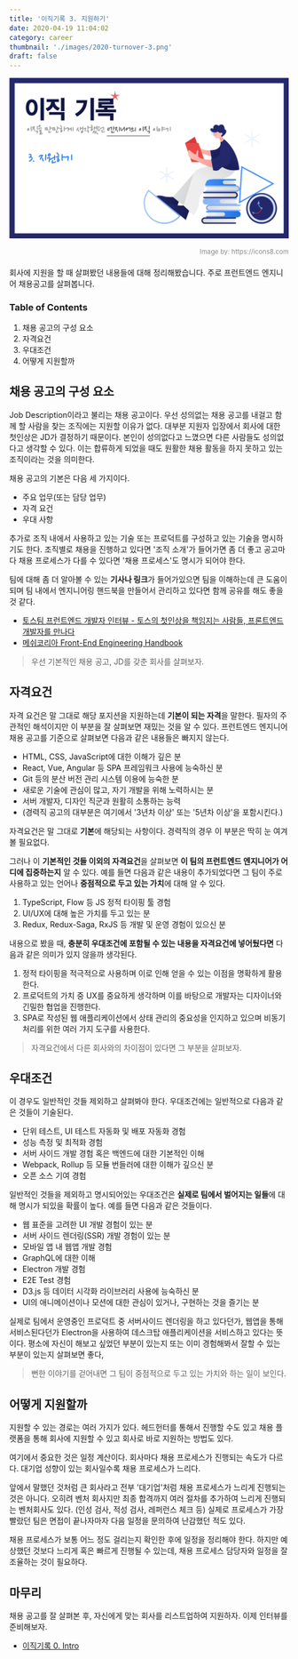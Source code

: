 ```yaml
---
title: '이직기록 3. 지원하기'
date: 2020-04-19 11:04:02
category: career
thumbnail: './images/2020-turnover-3.png'
draft: false
---
```


![2020-turnover-3](./images/2020-turnover-3.png)

<div style="opacity: 0.5" align="right">
    <sup>Image by: <a>https://icons8.com</a></sup>
</div>

회사에 지원을 할 때 살펴봤던 내용들에 대해 정리해봤습니다. 주로 프런트엔드 엔지니어 채용공고를 살펴봅니다.

### Table of Contents

1. 채용 공고의 구성 요소
2. 자격요건
3. 우대조건
4. 어떻게 지원할까

## 채용 공고의 구성 요소

Job Description이라고 불리는 채용 공고이다. 우선 성의없는 채용 공고를 내걸고 함께 할 사람을 찾는 조직에는 지원할 이유가 없다. 대부분 지원자 입장에서 회사에 대한 첫인상은 JD가 결정하기 때문이다. 본인이 성의없다고 느꼈으면 다른 사람들도 성의없다고 생각할 수 있다. 이는 합류하게 되었을 때도 원활한 채용 활동을 하지 못하고 있는 조직이라는 것을 의미한다.

채용 공고의 기본은 다음 세 가지이다.

- 주요 업무(또는 담당 업무)
- 자격 요건
- 우대 사항

추가로 조직 내에서 사용하고 있는 기술 또는 프로덕트를 구성하고 있는 기술을 명시하기도 한다. 조직별로 채용을 진행하고 있다면 '조직 소개'가 들어가면 좀 더 좋고 공고마다 채용 프로세스가 다를 수 있다면 '채용 프로세스'도 명시가 되어야 한다.

팀에 대해 좀 더 알아볼 수 있는 **기사나 링크**가 들어가있으면 팀을 이해하는데 큰 도움이 되며 팀 내에서 엔지니어링 핸드북을 만들어서 관리하고 있다면 함께 공유를 해도 좋을 것 같다.

- [토스팀 프런트엔드 개발자 인터뷰 - 토스의 첫인상을 책임지는 사람들, 프론트엔드 개발자를 만나다](https://blog.toss.im/2019/09/05/tossteam/people/toss-frontendchapter-interview/)
- [메쉬코리아 Front-End Engineering Handbook](https://github.com/meshkorea/front-end-engineering)

> 우선 기본적인 채용 공고, JD를 갖춘 회사를 살펴보자.

## 자격요건

자격 요건은 말 그대로 해당 포지션을 지원하는데 **기본이 되는 자격**을 말한다. 필자의 주관적인 해석이지만 이 부분을 잘 살펴보면 재밌는 것을 알 수 있다. 프런트엔드 엔지니어 채용 공고를 기준으로 살펴보면 다음과 같은 내용들은 빠지지 않는다.

- HTML, CSS, JavaScript에 대한 이해가 깊은 분
- React, Vue, Angular 등 SPA 프레임워크 사용에 능숙하신 분
- Git 등의 분산 버전 관리 시스템 이용에 능숙한 분
- 새로운 기술에 관심이 많고, 자기 개발을 위해 노력하시는 분
- 서버 개발자, 디자인 직군과 원활히 소통하는 능력
- (경력직 공고의 대부분은 여기에서 '3년차 이상' 또는 '5년차 이상'을 포함시킨다.)

자격요건은 말 그대로 **기본**에 해당되는 사항이다. 경력직의 경우 이 부분은 딱히 눈 여겨볼 필요없다.

그러나 이 **기본적인 것들 이외의 자격요건**을 살펴보면 **이 팀의 프런트엔드 엔지니어가 어디에 집중하는지** 알 수 있다. 예를 들면 다음과 같은 내용이 추가되었다면 그 팀이 주로 사용하고 있는 언어나 **중점적으로 두고 있는 가치**에 대해 알 수 있다.

1. TypeScript, Flow 등 JS 정적 타이핑 툴 경험
2. UI/UX에 대해 높은 가치를 두고 있는 분
3. Redux, Redux-Saga, RxJS 등 개발 및 운영 경험이 있으신 분

내용으로 봤을 때, **충분히 우대조건에 포함될 수 있는 내용을 자격요건에 넣어뒀다면** 다음과 같은 의미가 있지 않을까 생각된다.

1. 정적 타이핑을 적극적으로 사용하며 이로 인해 얻을 수 있는 이점을 명확하게 활용한다.
2. 프로덕트의 가치 중 UX를 중요하게 생각하며 이를 바탕으로 개발자는 디자이너와 긴밀한 협업을 진행한다.
3. SPA로 작성된 웹 애플리케이션에서 상태 관리의 중요성을 인지하고 있으며 비동기 처리를 위한 여러 가지 도구를 사용한다.

> 자격요건에서 다른 회사와의 차이점이 있다면 그 부분을 살펴보자.

## 우대조건

이 경우도 일반적인 것들 제외하고 살펴봐야 한다. 우대조건에는 일반적으로 다음과 같은 것들이 기술된다.

- 단위 테스트, UI 테스트 자동화 및 배포 자동화 경험
- 성능 측정 및 최적화 경험
- 서버 사이드 개발 경험 혹은 백엔드에 대한 기본적인 이해
- Webpack, Rollup 등 모듈 번들러에 대한 이해가 깊으신 분
- 오픈 소스 기여 경험

일반적인 것들을 제외하고 명시되어있는 우대조건은 **실제로 팀에서 벌어지는 일들**에 대해 명시가 되있을 확률이 높다. 예를 들면 다음과 같은 것들이다.

- 웹 표준을 고려한 UI 개발 경험이 있는 분
- 서버 사이드 렌더링(SSR) 개발 경험이 있는 분
- 모바일 앱 내 웹앱 개발 경험
- GraphQL에 대한 이해
- Electron 개발 경험
- E2E Test 경험
- D3.js 등 데이터 시각화 라이브러리 사용에 능숙하신 분
- UI의 애니메이션이나 모션에 대한 관심이 있거나, 구현하는 것을 즐기는 분

실제로 팀에서 운영중인 프로덕트 중 서버사이드 렌더링을 하고 있다던가, 웹앱을 통해 서비스된다던가 Electron을 사용하여 데스크탑 애플리케이션을 서비스하고 있다는 뜻이다. 평소에 자신이 해보고 싶었던 부분이 있는지 또는 이미 경험해봐서 잘할 수 있는 부분이 있는지 살펴보면 좋다,

> 뻔한 이야기를 걷어내면 그 팀이 중점적으로 두고 있는 가치와 하는 일이 보인다.

## 어떻게 지원할까

지원할 수 있는 경로는 여러 가지가 있다. 헤드헌터를 통해서 진행할 수도 있고 채용 플랫폼을 통해 회사에 지원할 수 있고 회사로 바로 지원하는 방법도 있다.

여기에서 중요한 것은 일정 계산이다. 회사마다 채용 프로세스가 진행되는 속도가 다르다. 대기업 성향이 있는 회사일수록 채용 프로세스가 느리다.

앞에서 말했던 것처럼 큰 회사라고 전부 '대기업'처럼 채용 프로세스가 느리게 진행되는 것은 아니다. 오히려 벤처 회사지만 최종 합격까지 여러 절차를 추가하여 느리게 진행되는 벤처회사도 있다. (인성 검사, 적성 검사, 레퍼런스 체크 등) 실제로 프로세스가 가장 빨랐던 팀은 면접이 끝나자마자 다음 일정을 문의하여 난감했던 적도 있다.

채용 프로세스가 보통 어느 정도 걸리는지 확인한 후에 일정을 정리해야 한다. 하지만 예상했던 것보다 느리게 혹은 빠르게 진행될 수 있는데, 채용 프로세스 담당자와 일정을 잘 조율하는 것이 필요하다.

## 마무리

채용 공고를 잘 살펴본 후, 자신에게 맞는 회사를 리스트업하여 지원하자. 이제 인터뷰를 준비해보자.

- [이직기록 0. Intro](https://www.jbee.io/articles/career/%EC%9D%B4%EC%A7%81%EA%B8%B0%EB%A1%9D%200.%20Intro)
